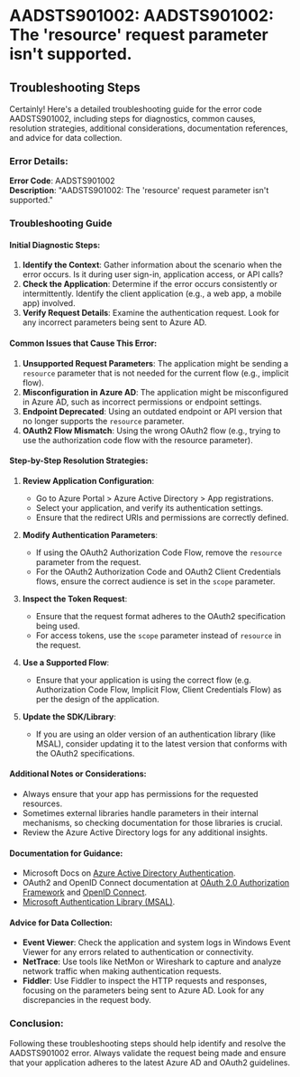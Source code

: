 
# AADSTS901002: AADSTS901002: The 'resource' request parameter isn't supported.


## Troubleshooting Steps
Certainly! Here's a detailed troubleshooting guide for the error code AADSTS901002, including steps for diagnostics, common causes, resolution strategies, additional considerations, documentation references, and advice for data collection.

### Error Details:
**Error Code**: AADSTS901002  
**Description**: "AADSTS901002: The 'resource' request parameter isn't supported."  

### Troubleshooting Guide

#### Initial Diagnostic Steps:
1. **Identify the Context**: Gather information about the scenario when the error occurs. Is it during user sign-in, application access, or API calls?
2. **Check the Application**: Determine if the error occurs consistently or intermittently. Identify the client application (e.g., a web app, a mobile app) involved.
3. **Verify Request Details**: Examine the authentication request. Look for any incorrect parameters being sent to Azure AD.

#### Common Issues that Cause This Error:
1. **Unsupported Request Parameters**: The application might be sending a `resource` parameter that is not needed for the current flow (e.g., implicit flow).
2. **Misconfiguration in Azure AD**: The application might be misconfigured in Azure AD, such as incorrect permissions or endpoint settings.
3. **Endpoint Deprecated**: Using an outdated endpoint or API version that no longer supports the `resource` parameter.
4. **OAuth2 Flow Mismatch**: Using the wrong OAuth2 flow (e.g., trying to use the authorization code flow with the resource parameter).

#### Step-by-Step Resolution Strategies:
1. **Review Application Configuration**:
   - Go to Azure Portal > Azure Active Directory > App registrations.
   - Select your application, and verify its authentication settings.
   - Ensure that the redirect URIs and permissions are correctly defined.

2. **Modify Authentication Parameters**:
   - If using the OAuth2 Authorization Code Flow, remove the `resource` parameter from the request.
   - For the OAuth2 Authorization Code and OAuth2 Client Credentials flows, ensure the correct audience is set in the `scope` parameter.

3. **Inspect the Token Request**:
   - Ensure that the request format adheres to the OAuth2 specification being used.
   - For access tokens, use the `scope` parameter instead of `resource` in the request.

4. **Use a Supported Flow**:
   - Ensure that your application is using the correct flow (e.g. Authorization Code Flow, Implicit Flow, Client Credentials Flow) as per the design of the application.

5. **Update the SDK/Library**:
   - If you are using an older version of an authentication library (like MSAL), consider updating it to the latest version that conforms with the OAuth2 specifications.

#### Additional Notes or Considerations:
- Always ensure that your app has permissions for the requested resources.
- Sometimes external libraries handle parameters in their internal mechanisms, so checking documentation for those libraries is crucial.
- Review the Azure Active Directory logs for any additional insights.

#### Documentation for Guidance:
- Microsoft Docs on [Azure Active Directory Authentication](https://docs.microsoft.com/en-us/azure/active-directory/develop/authentication-scenarios).
- OAuth2 and OpenID Connect documentation at [OAuth 2.0 Authorization Framework](https://datatracker.ietf.org/doc/html/rfc6749) and [OpenID Connect](https://openid.net/connect/).
- [Microsoft Authentication Library (MSAL)](https://docs.microsoft.com/en-us/azure/active-directory/develop/msal-overview).

#### Advice for Data Collection:
- **Event Viewer**: Check the application and system logs in Windows Event Viewer for any errors related to authentication or connectivity.
- **NetTrace**: Use tools like NetMon or Wireshark to capture and analyze network traffic when making authentication requests.
- **Fiddler**: Use Fiddler to inspect the HTTP requests and responses, focusing on the parameters being sent to Azure AD. Look for any discrepancies in the request body.

### Conclusion:
Following these troubleshooting steps should help identify and resolve the AADSTS901002 error. Always validate the request being made and ensure that your application adheres to the latest Azure AD and OAuth2 guidelines.